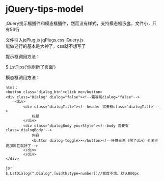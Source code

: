 # jQuery-tips-model
jQuery提示框插件和模态框插件，然而没有样式，支持模态框嵌套，文件小，只有56行

文件引入jqPlug.js jqPlugs.css jQuery.js   
能做这行的基本是大神了，css就不想写了

提示框调用方法：  

$.LstTips('你刷新了页面')  

模态框调用方法：

```
html：
<button class="dialog_btn">click me</button>
<div class="Dialog" dialog="false"><!--需写明dialog="false"-->
	<div>
		<div class="dialogTitle"><!--header 需要有class='dialogTitle'-->
			标题
		</div>
		<div class="dialogBody yourStyle"><!--body 需要有class='dialogBody'-->
			内容	
			<button dialog-toggle>×</button><!--任意元素（除了div）关闭只要加属性就好了-->
		</div>
    	</div>
</div>

js：
$.LstDialog(".Dialog",[width;type=number])//宽度不填，默认800px
```

